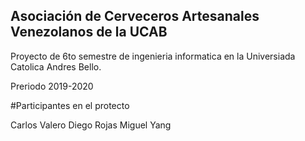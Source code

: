 ## Asociación de Cerveceros Artesanales Venezolanos de la UCAB

Proyecto de 6to semestre de ingenieria informatica en la Universiada Catolica Andres Bello.

Preriodo 2019-2020

#Participantes en el protecto 

Carlos Valero
Diego Rojas
Miguel Yang